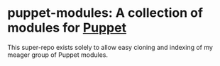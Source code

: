 puppet-modules: A collection of modules for [Puppet](http://github.com/reductivelabs/puppet)
============================================================================================

This super-repo exists solely to allow easy cloning and indexing of my meager group of Puppet modules.
